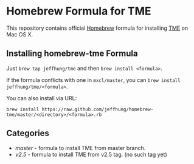 Homebrew Formula for TME
========================

This repository contains official [Homebrew][brew] formula for installing
[TME][tme] on Mac OS X.

Installing homebrew-tme Formula
-------------------------------

Just `brew tap jeffhung/tme` and then `brew install <formula>`.

If the formula conflicts with one in `mxcl/master`, you can
`brew install jeffhung/tme/<formula>`.

You can also install via URL:

	brew install https://raw.github.com/jeffhung/homebrew-tme/master/<directory>/<formula>.rb

Categories
----------

* *master* - formula to install TME from master branch.
* *v2.5* - formula to install TME from v2.5 tag. (no such tag yet)


[brew]: http://mxcl.github.com/homebrew/
[tme]:  http://trendmicro.github.com/tme/

